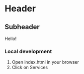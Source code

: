 # Header

## Subheader

Hello!

### Local development
 
 1. Open index.html in your browser
 2. Click on Services 